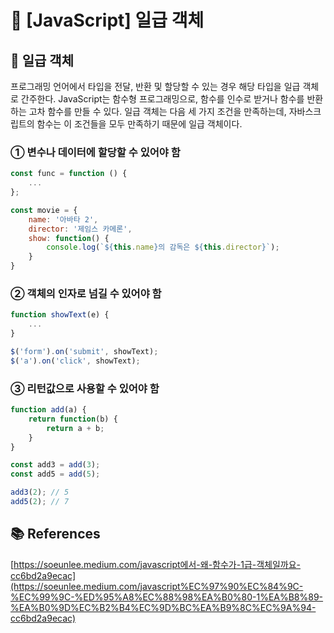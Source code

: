 # 🏅 [JavaScript] 일급 객체

## 🏅 일급 객체

프로그래밍 언어에서 타입을 전달, 반환 및 할당할 수 있는 경우 해당 타입을 일급 객체로 간주한다. JavaScript는 함수형 프로그래밍으로, 함수를 인수로 받거나 함수를 반환하는 고차 함수를 만들 수 있다. 일급 객체는 다음 세 가지 조건을 만족하는데, 자바스크립트의 함수는 이 조건들을 모두 만족하기 때문에 일급 객체이다.

### ① 변수나 데이터에 할당할 수 있어야 함

```jsx
const func = function () {
	...
};
```

```jsx
const movie = {
	name: '아바타 2',
	director: '제임스 카메론',
	show: function() {
		console.log(`${this.name}의 감독은 ${this.director}`);
	}
}
```

### ② 객체의 인자로 넘길 수 있어야 함

```jsx
function showText(e) {
	...
}

$('form').on('submit', showText);
$('a').on('click', showText);
```

### ③ 리턴값으로 사용할 수 있어야 함

```jsx
function add(a) {
	return function(b) {
		return a + b;
	}
}

const add3 = add(3);
const add5 = add(5);

add3(2); // 5
add5(2); // 7
```

## 📚 References

[https://soeunlee.medium.com/javascript에서-왜-함수가-1급-객체일까요-cc6bd2a9ecac](https://soeunlee.medium.com/javascript%EC%97%90%EC%84%9C-%EC%99%9C-%ED%95%A8%EC%88%98%EA%B0%80-1%EA%B8%89-%EA%B0%9D%EC%B2%B4%EC%9D%BC%EA%B9%8C%EC%9A%94-cc6bd2a9ecac)
